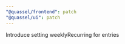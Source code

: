 ```yaml
---
"@quassel/frontend": patch
"@quassel/ui": patch
---
```


Introduce setting weeklyRecurring for entries
